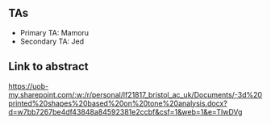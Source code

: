 ## TAs ##
- Primary TA: Mamoru
- Secondary TA: Jed

## Link to abstract
https://uob-my.sharepoint.com/:w:/r/personal/lf21817_bristol_ac_uk/Documents/-3d%20printed%20shapes%20based%20on%20tone%20analysis.docx?d=w7bb7267be4df43848a84592381e2ccbf&csf=1&web=1&e=TIwDVg
